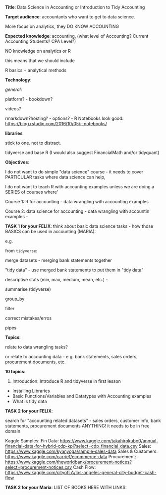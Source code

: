 **Title**: Data Science in Accounting or Introduction to Tidy Accounting

**Target audience**: 
accountants who want to get to data science. 

More focus on analytics, they DO KNOW ACCOUNTING

**Expected knowledge**: accounting, (what level of Accounting? Current Accounting Students? CPA Level?)

NO knowledge on analytics or R


this means that we should include

R basics + analytical methods

**Technology**:

*general*:

platform? - bookdown?

videos? 

rmarkdown?hosting? - options? - R Notebooks look good: https://blog.rstudio.com/2016/10/05/r-notebooks/

**libraries**

stick to one. not to distract.

tidyverse and base R (I would also suggest FinancialMath and/or tidyquant)

**Objectives**:

I do not want to do simple "data science" course - it needs to cover PARTICULAR tasks where data science can help, 

I do not want to teach R with accounting examples unless we are doing a SERIES of courses where'

Course 1: R for accounting - data wrangling with accounting examples

Course 2: data science for accounting - data wrangling with accountin examples - 

**TASK 1 for your FELIX**: think about basic data science tasks - how those BASICS can be used in accounting (MARIA):

e.g. 

from `tidyverse`:

merge datasets - merging bank statements together

"tidy data" - use merged bank statements to put them in "tidy data" 

descriptive stats (min, max, medium, mean, etc.) - 

summarise (tidyverse)

group_by

filter

correct mistakes/erros

pipes


**Topics**:

relate to data wrangling tasks?

or relate to accounting data - e.g. bank statements, sales orders, procurement documents, etc.



**10 topics**:

1. Introduction: Introduce R and tidyverse in first lesson
  - Installing Libraries
  - Basic Functions/Variables and Datatypes with Accounting examples
  - What is tidy data

**TASK 2 for your FELIX**:

search for "accounting related datasets" - sales orders, customer info, bank statements, procurement documents ANYTHING! it needs to be in free domain

Kaggle Samples:
Fin Data: https://www.kaggle.com/takahirokubo0/annual-financial-data-for-hybrid-cdp-kpi?select=cdp_financial_data.csv
Sales: https://www.kaggle.com/kyanyoga/sample-sales-data
Sales & Customers: https://www.kaggle.com/carrie1/ecommerce-data
Procurement: https://www.kaggle.com/theworldbank/procurement-notices?select=procurement-notices.csv
Cash Flow: https://www.kaggle.com/cityofLA/los-angeles-general-city-budget-cash-flow


**TASK 2 for your Maria**:
LIST OF BOOKS HERE WITH LINKS:





